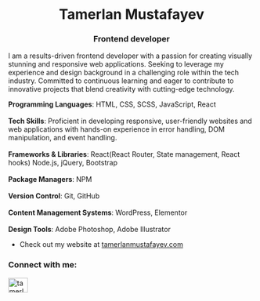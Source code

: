 <h1 align="center">Tamerlan Mustafayev</h1>
<h3 align="center">Frontend developer</h3>


<p> I am a results-driven  frontend developer with a passion for creating visually stunning and responsive web applications. Seeking to leverage my experience and design background in a challenging role within the tech industry. Committed to continuous learning and eager to contribute to innovative projects that blend creativity with cutting-edge technology.</p>

<strong>Programming Languages</strong>: HTML, CSS, SCSS, JavaScript, React <br>
 <br>
<strong>Tech Skills</strong>: Proficient in developing responsive, user-friendly websites and web applications with hands-on experience in error handling, DOM manipulation, and event handling. <br>
 <br>
<strong>Frameworks & Libraries</strong>: React(React Router, State management, React hooks) Node.js, jQuery, Bootstrap <br>
 <br>
<strong>Package Managers</strong>: NPM <br>
 <br>
<strong>Version Control</strong>: Git, GitHub <br>
 <br>
<strong>Content Management Systems</strong>: WordPress, Elementor <br>
 <br>
<strong>Design Tools</strong>: Adobe Photoshop, Adobe Illustrator <br>

- Check out my website at [tamerlanmustafayev.com](https://tamerlanmustafayev.com/)


<h3 align="left">Connect with me:</h3>
<p align="left">
<a href="https://linkedin.com/in/tamerlanmustafayev" target="blank"><img align="center" src="https://cdn.worldvectorlogo.com/logos/linkedin-icon.svg" alt="tamerlanmustafayev" height="30" width="40" /></a>

</p>





